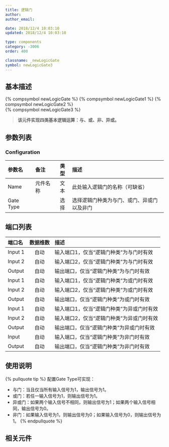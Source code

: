 ```yaml
---
title: 逻辑门
author: 
author_email:

date: 2018/12/4 10:03:10
updated: 2018/12/4 10:03:10

type: components
category: -3006
order: 400

classname: _newLogicGate
symbol: newLogicGate3
---
```

## 基本描述
{% compsymbol newLogicGate %}
{% compsymbol newLogicGate1 %}
{% compsymbol newLogicGate2 %}  
{% compsymbol newLogicGate3 %}

> **该元件实现四类基本逻辑运算：与、或、非、异或。**

## 参数列表
### Configuration
| 参数名 | 备注 | 类型 | 描述 |
| :--- | :--- | :--: | :--- |
| Name | 元件名称 | 文本 | 此处输入逻辑门的名称（可缺省） |
| Gate Type |  | 选择 | 选择逻辑门种类为与门、或门、异或门以及非门 |


## 端口列表

| 端口名 | 数据维数 | 描述 |
| :--- | :--:  | :--- |
| Input 1 | 自动 |输入端口1，仅当“逻辑门种类”为与门时有效 |                   
| Input 2 | 自动 |输入端口2，仅当“逻辑门种类”为与门时有效 |                   
| Output  | 自动 |输出端口，仅当“逻辑门种类”为与门时有效 |                   
| Input 1 | 自动 |输入端口1，仅当“逻辑门种类”为或门时有效 |                   
| Input 2 | 自动 |输入端口2，仅当“逻辑门种类”为或门时有效 |                   
| Output  | 自动 |输出端口，仅当“逻辑门种类”为或门时有效 |                   
| Input 1 | 自动 |输入端口1，仅当“逻辑门种类”为异或门时有效 |                   
| Input 2 | 自动 |输入端口2，仅当“逻辑门种类”为异或门时有效 |                   
| Output  | 自动 |输出端口，仅当“逻辑门种类”为异或门时有效 |                   
| Input   | 自动 |输入端口，仅当“逻辑门种类”为非门时有效 |                   
| Output  | 自动 |输出端口，仅当“逻辑门种类”为非门时有效 |                   

## 使用说明

{% pullquote tip %}
配置Gate Type可实现：
+ 与门：当且仅当所有输入信号为1，输出信号为1。
+ 或门：若任一输入信号为1，则输出信号为1。
+ 异或门：如果两个输入信号不相同，则输出信号为1；如果两个输入信号相同，输出信号为0。
+ 非门：如果输入信号为1，则输出信号为0；如果输入信号为0，则输出信号为1。
{% endpullquote %}

## 相关元件


